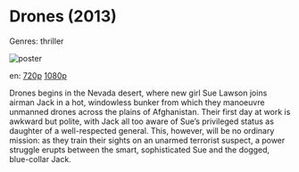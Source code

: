 # Drones (2013)

Genres: thriller

![poster](http://image.tmdb.org/t/p/w500/aSpY1r8uIGNDxCU471plwlhLKVb.jpg)

en:
  [720p](magnet:?xt=urn:btih:c873c4fb79da5d575a53017eb929bee1cc4e2270&dn=Drones+%282013%29+720p+BrRip+x264+-+YIFY&tr=udp%3A%2F%2Ftracker.openbittorrent.com%3A80%2Fannounce&tr=udp%3A%2F%2Fglotorrents.pw%3A6969%2Fannounce&tr=udp%3A%2F%2Ftracker.openbittorrent.com%3A80%2Fannounce&tr=udp%3A%2F%2Ftracker.opentrackr.org%3A1337%2Fannounce&tr=udp%3A%2F%2Fzer0day.to%3A1337%2Fannounce&tr=udp%3A%2F%2Ftracker.coppersurfer.tk%3A6969%2Fannounce)
  [1080p](magnet:?xt=urn:btih:843dab15e2dbead1b6582da75f25c2c22c9dd13e&dn=Drones+%282013%29+1080p+BrRip+x264+-+YIFY&tr=udp%3A%2F%2Ftracker.openbittorrent.com%3A80%2Fannounce&tr=udp%3A%2F%2Fglotorrents.pw%3A6969%2Fannounce&tr=udp%3A%2F%2Ftracker.openbittorrent.com%3A80%2Fannounce&tr=udp%3A%2F%2Ftracker.opentrackr.org%3A1337%2Fannounce&tr=udp%3A%2F%2Fzer0day.to%3A1337%2Fannounce&tr=udp%3A%2F%2Ftracker.coppersurfer.tk%3A6969%2Fannounce)
  


Drones begins in the Nevada desert, where new girl Sue Lawson joins airman Jack in a hot, windowless bunker from which they manoeuvre unmanned drones across the plains of Afghanistan. Their first day at work is awkward but polite, with Jack all too aware of Sue’s privileged status as daughter of a well-respected general. This, however, will be no ordinary mission: as they train their sights on an unarmed terrorist suspect, a power struggle erupts between the smart, sophisticated Sue and the dogged, blue-collar Jack.